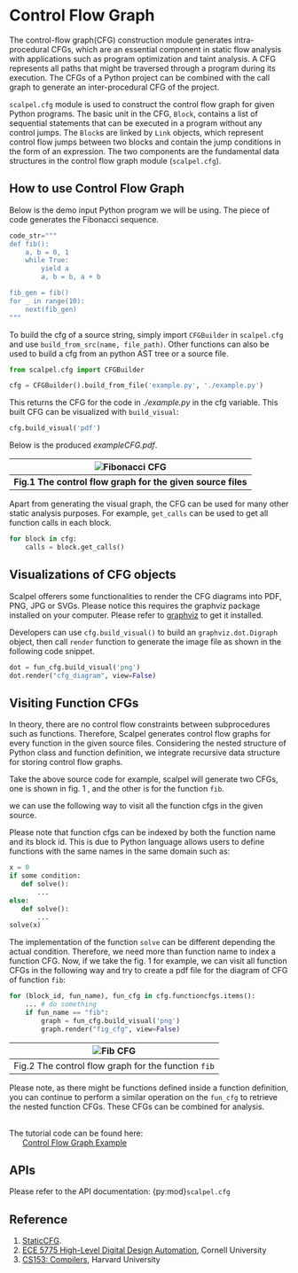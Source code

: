 # Control Flow Graph
The control-flow graph(CFG) construction module generates intra-procedural CFGs, which are an essential component in static flow analysis with applications such as program optimization and taint analysis. A CFG represents all paths that might be traversed through a program during its execution. The CFGs of a Python project can be combined with the call graph to generate an inter-procedural CFG of the project.

`scalpel.cfg` module is used to construct the control flow graph for given Python programs. The basic unit in the CFG, `Block`, contains a list of sequential statements that can be executed in a program without any control jumps. The `Block`s are linked by `Link` objects, which represent control flow jumps between two blocks and contain the jump conditions in the form of an expression. The two components are the fundamental data structures in the control flow graph module (`scalpel.cfg`).



## How to use Control Flow Graph
Below is the demo input Python program we will be using. The piece of code generates the Fibonacci sequence.
```python
code_str="""
def fib():
    a, b = 0, 1
    while True:
        yield a
        a, b = b, a + b

fib_gen = fib()
for _ in range(10):
    next(fib_gen)
"""
```
To build the cfg of a source string, simply import `CFGBuilder` in `scalpel.cfg` and use `build_from_src(name, file_path)`. Other functions can also be used to build a cfg from an python AST tree or a source file.

```python
from scalpel.cfg import CFGBuilder

cfg = CFGBuilder().build_from_file('example.py', './example.py')

```
This returns the CFG for the code in *./example.py* in the cfg variable. This built CFG can be visualized with `build_visual`:
```python
cfg.build_visual('pdf')
```
Below is the produced *exampleCFG.pdf*.

| ![Fibonacci CFG](../../_static/resources/cfg_example.png) |
|:--:|
| <b>Fig.1 The control flow graph for the given source files </b>|


Apart from generating the visual graph, the CFG can be used for many other static analysis purposes.
For example, `get_calls` can be used to get all function calls in each block.
```python
for block in cfg:
    calls = block.get_calls()
```

## Visualizations of CFG objects

Scalpel offerers some functionalities to render the CFG diagrams into PDF, PNG, JPG or SVGs. Please notice this requires the graphviz package installed on your computer. Please refer to [graphviz](https://graphviz.readthedocs.io/en/stable/manual.html) to get it installed.

Developers can use ```cfg.build_visual()``` to build an ```graphviz.dot.Digraph``` object, then call ```render``` function to generate the image file as shown in the following code snippet.

```python
dot = fun_cfg.build_visual('png')
dot.render("cfg_diagram", view=False)
```

## Visiting Function CFGs

In theory, there are no control flow constraints between subprocedures such as functions. Therefore, Scalpel generates control flow graphs for every function in the given source files. Considering the nested structure of Python class and function definition, we integrate recursive data structure for storing control flow graphs.

Take the above source code for example, scalpel will generate two CFGs, one is shown in fig. 1 , and the other is for the function ```fib```.

we can use the following way to visit all the function cfgs in the given source.

Please note that function cfgs can be indexed by both the function name and its block id. This is due to Python language allows users to define functions with the same names in the same domain such as:

```python
x = 0
if some condition:
   def solve():
       ...
else:
   def solve():
       ...
solve(x)
```

The implementation of the function ```solve``` can be different depending the actual condition. Therefore, we need more than function name to index a function CFG. Now, if we take the fig. 1 for example, we can visit all function CFGs in the following way and try to create a pdf file for the diagram of CFG of function ```fib```:


```python
for (block_id, fun_name), fun_cfg in cfg.functioncfgs.items():
    ... # do something
    if fun_name == "fib":
        graph = fun_cfg.build_visual('png')
        graph.render("fig_cfg", view=False)
```

| ![Fib CFG](../../_static/resources/function_fib_cfg.png) |
|:--:|
| Fig.2 The control flow graph for the function ```fib``` |

Please note, as there might be functions defined inside a function definition, you can continue to perform a similar operation on the ```fun_cfg``` to retrieve the nested function CFGs. These CFGs can be combined for analysis.


\
The tutorial code can be found here:\
&nbsp;&nbsp;&nbsp;&nbsp;&nbsp;&nbsp;[Control Flow Graph Example](../examples/cfg_tutorial.py)





## APIs
Please refer to the API documentation: {py:mod}`scalpel.cfg`

## Reference
1. [StaticCFG](https://github.com/coetaur0/staticfg).
2. [ECE 5775 High-Level Digital Design Automation](https://www.csl.cornell.edu/courses/ece5775/pdf/lecture06.pdf), Cornell University
3. [CS153: Compilers](https://groups.seas.harvard.edu/courses/cs153/2018fa/lectures/Lec17-CFG-dataflow.pdf), Harvard University
